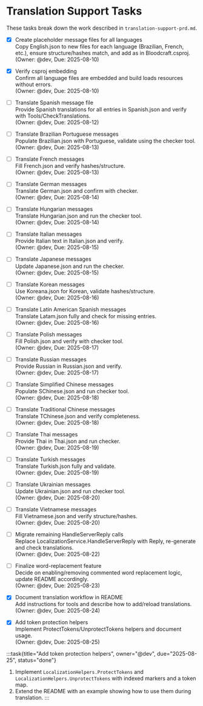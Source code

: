# Translation Support Tasks

These tasks break down the work described in `translation-support-prd.md`.

- [x] Create placeholder message files for all languages  
  Copy English.json to new files for each language (Brazilian, French, etc.), ensure structure/hashes match, and add as <EmbeddedResource> in Bloodcraft.csproj.  
  (Owner: @dev, Due: 2025-08-10)

- [x] Verify csproj embedding  
  Confirm all language files are embedded and build loads resources without errors.  
  (Owner: @dev, Due: 2025-08-10)

- [ ] Translate Spanish message file  
  Provide Spanish translations for all entries in Spanish.json and verify with Tools/CheckTranslations.  
  (Owner: @dev, Due: 2025-08-12)

- [ ] Translate Brazilian Portuguese messages  
  Populate Brazilian.json with Portuguese, validate using the checker tool.  
  (Owner: @dev, Due: 2025-08-13)

- [ ] Translate French messages  
  Fill French.json and verify hashes/structure.  
  (Owner: @dev, Due: 2025-08-13)

- [ ] Translate German messages  
  Translate German.json and confirm with checker.  
  (Owner: @dev, Due: 2025-08-14)

- [ ] Translate Hungarian messages  
  Translate Hungarian.json and run the checker tool.  
  (Owner: @dev, Due: 2025-08-14)

- [ ] Translate Italian messages  
  Provide Italian text in Italian.json and verify.  
  (Owner: @dev, Due: 2025-08-15)

- [ ] Translate Japanese messages  
  Update Japanese.json and run the checker.  
  (Owner: @dev, Due: 2025-08-15)

- [ ] Translate Korean messages  
  Use Koreana.json for Korean, validate hashes/structure.  
  (Owner: @dev, Due: 2025-08-16)

- [ ] Translate Latin American Spanish messages  
  Translate Latam.json fully and check for missing entries.  
  (Owner: @dev, Due: 2025-08-16)

- [ ] Translate Polish messages  
  Fill Polish.json and verify with checker tool.  
  (Owner: @dev, Due: 2025-08-17)

- [ ] Translate Russian messages  
  Provide Russian in Russian.json and verify.  
  (Owner: @dev, Due: 2025-08-17)

- [ ] Translate Simplified Chinese messages  
  Populate SChinese.json and run checker tool.  
  (Owner: @dev, Due: 2025-08-18)

- [ ] Translate Traditional Chinese messages  
  Translate TChinese.json and verify completeness.  
  (Owner: @dev, Due: 2025-08-18)

- [ ] Translate Thai messages  
  Provide Thai in Thai.json and run checker.  
  (Owner: @dev, Due: 2025-08-19)

- [ ] Translate Turkish messages  
  Translate Turkish.json fully and validate.  
  (Owner: @dev, Due: 2025-08-19)

- [ ] Translate Ukrainian messages  
  Update Ukrainian.json and run checker tool.  
  (Owner: @dev, Due: 2025-08-20)

- [ ] Translate Vietnamese messages  
  Fill Vietnamese.json and verify structure/hashes.  
  (Owner: @dev, Due: 2025-08-20)

- [ ] Migrate remaining HandleServerReply calls  
  Replace LocalizationService.HandleServerReply with Reply, re-generate and check translations.  
  (Owner: @dev, Due: 2025-08-22)

- [ ] Finalize word-replacement feature  
  Decide on enabling/removing commented word replacement logic, update README accordingly.  
  (Owner: @dev, Due: 2025-08-23)

- [x] Document translation workflow in README  
  Add instructions for tools and describe how to add/reload translations.  
  (Owner: @dev, Due: 2025-08-24)

- [x] Add token protection helpers  
  Implement ProtectTokens/UnprotectTokens helpers and document usage.  
  (Owner: @dev, Due: 2025-08-25)

:::task{title="Add token protection helpers", owner="@dev", due="2025-08-25", status="done"}
1. Implement `LocalizationHelpers.ProtectTokens` and `LocalizationHelpers.UnprotectTokens` with indexed markers and a token map.
2. Extend the README with an example showing how to use them during translation.
:::

